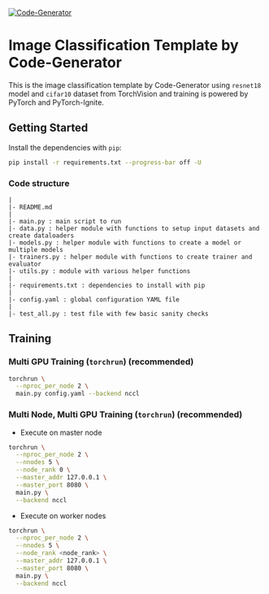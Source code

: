[![Code-Generator](https://badgen.net/badge/Template%20by/Code-Generator/ee4c2c?labelColor=eaa700)](https://github.com/pytorch-ignite/code-generator)

# Image Classification Template by Code-Generator

This is the image classification template by Code-Generator using `resnet18` model and `cifar10` dataset from TorchVision and training is powered by PyTorch and PyTorch-Ignite.

## Getting Started

Install the dependencies with `pip`:

```sh
pip install -r requirements.txt --progress-bar off -U
```

### Code structure

```
|
|- README.md
|
|- main.py : main script to run
|- data.py : helper module with functions to setup input datasets and create dataloaders
|- models.py : helper module with functions to create a model or multiple models
|- trainers.py : helper module with functions to create trainer and evaluator
|- utils.py : module with various helper functions
|
|- requirements.txt : dependencies to install with pip
|
|- config.yaml : global configuration YAML file
|
|- test_all.py : test file with few basic sanity checks
```

## Training

### Multi GPU Training (`torchrun`) (recommended)

```sh
torchrun \
  --nproc_per_node 2 \
  main.py config.yaml --backend nccl
```

### Multi Node, Multi GPU Training (`torchrun`) (recommended)

- Execute on master node

```sh
torchrun \
  --nproc_per_node 2 \
  --nnodes 5 \
  --node_rank 0 \
  --master_addr 127.0.0.1 \
  --master_port 8080 \
  main.py \
  --backend nccl
```

- Execute on worker nodes

```sh
torchrun \
  --nproc_per_node 2 \
  --nnodes 5 \
  --node_rank <node_rank> \
  --master_addr 127.0.0.1 \
  --master_port 8080 \
  main.py \
  --backend nccl
```
